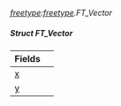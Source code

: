 _[freetype](../../modules/freetype/freetype-module.md):[freetype](../../modules/freetype/freetype-module.md).FT\_Vector_
##### Struct FT\_Vector

| Fields | |
|:---|:---|
| [x](freetype-ft_vector-x.md) |  |
| [y](freetype-ft_vector-y.md) |  |

